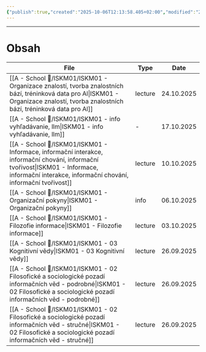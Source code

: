 ```yaml
---
{"publish":true,"created":"2025-10-06T12:13:58.405+02:00","modified":"2025-10-29T18:22:41.713+01:00","cssclasses":""}
---
```


---
# Obsah
| File                                                                                                                                                                                                 | Type    | Date       |
| ---------------------------------------------------------------------------------------------------------------------------------------------------------------------------------------------------- | ------- | ---------- |
| [[A - School 🏫/ISKM01/ISKM01 - Organizace znalostí, tvorba znalostních bází, tréninková data pro Al\|ISKM01 - Organizace znalostí, tvorba znalostních bází, tréninková data pro Al]]             | lecture | 24.10.2025 |
| [[A - School 🏫/ISKM01/ISKM01 - info vyhľadávanie, llm\|ISKM01 - info vyhľadávanie, llm]]                                                                                                         | \-      | 17.10.2025 |
| [[A - School 🏫/ISKM01/ISKM01 - Informace, informační interakce, informační  chování, informační tvořivost\|ISKM01 - Informace, informační interakce, informační  chování, informační tvořivost]] | lecture | 10.10.2025 |
| [[A - School 🏫/ISKM01/ISKM01 - Organizační pokyny\|ISKM01 - Organizační pokyny]]                                                                                                                 | info    | 06.10.2025 |
| [[A - School 🏫/ISKM01/ISKM01 - Filozofie informace\|ISKM01 - Filozofie informace]]                                                                                                               | lecture | 03.10.2025 |
| [[A - School 🏫/ISKM01/ISKM01 - 03 Kognitivní vědy\|ISKM01 - 03 Kognitivní vědy]]                                                                                                                 | lecture | 26.09.2025 |
| [[A - School 🏫/ISKM01/ISKM01 - 02 Filosofické a sociologické pozadí informačních věd - podrobné\|ISKM01 - 02 Filosofické a sociologické pozadí informačních věd - podrobné]]                     | lecture | 26.09.2025 |
| [[A - School 🏫/ISKM01/ISKM01 - 02 Filosofické a sociologické pozadí informačních věd - stručné\|ISKM01 - 02 Filosofické a sociologické pozadí informačních věd - stručné]]                       | lecture | 26.09.2025 |

